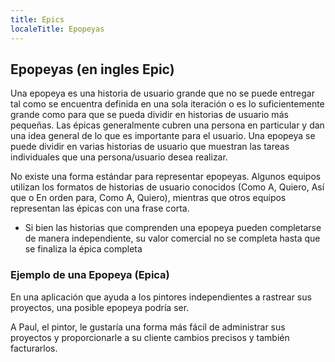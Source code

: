 ```yaml
---
title: Epics
localeTitle: Epopeyas
---
```

## Epopeyas (en ingles Epic)

Una epopeya es una historia de usuario grande que no se puede entregar tal como se encuentra definida en una sola iteración o es lo suficientemente grande como para que se pueda dividir en historias de usuario más pequeñas. Las épicas generalmente cubren una persona en particular y dan una idea general de lo que es importante para el usuario. Una epopeya se puede dividir en varias historias de usuario que muestran las tareas individuales que una persona/usuario desea realizar.

No existe una forma estándar para representar epopeyas. Algunos equipos utilizan los formatos de historias de usuario conocidos (Como A, Quiero, Así que o En orden para, Como A, Quiero), mientras que otros equipos representan las épicas con una frase corta.

*   Si bien las historias que comprenden una epopeya pueden completarse de manera independiente, su valor comercial no se completa hasta que se finaliza la épica completa

### Ejemplo de una Epopeya (Epica)

En una aplicación que ayuda a los pintores independientes a rastrear sus proyectos, una posible epopeya podría ser.

A Paul, el pintor, le gustaría una forma más fácil de administrar sus proyectos y proporcionarle a su cliente cambios precisos y también facturarlos.
